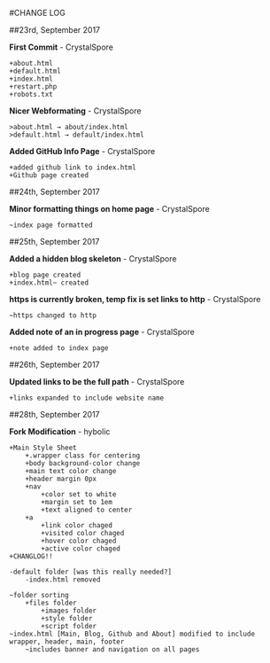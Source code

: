 #CHANGE LOG


##23rd, September 2017

**First Commit** - CrystalSpore
```
+about.html
+default.html
+index.html
+restart.php
+robots.txt
```
**Nicer Webformating** - CrystalSpore
```
>about.html → about/index.html
>default.html → default/index.html
```
**Added GitHub Info Page** - CrystalSpore
```
+added github link to index.html
+Github page created
```

##24th, September 2017

**Minor formatting things on home page** - CrystalSpore
```
~index page formatted
```

##25th, September 2017

**Added a hidden blog skeleton** - CrystalSpore
```
+blog page created
+index.html~ created
```
**https is currently broken, temp fix is set links to http** - CrystalSpore
```
~https changed to http
```
**Added note of an in progress page** - CrystalSpore
```
+note added to index page
```

##26th, September 2017

**Updated links to be the full path** - CrystalSpore
```
+links expanded to include website name
```

##28th, September 2017

**Fork Modification** - hybolic
```
+Main Style Sheet
    +.wrapper class for centering
    +body background-color change
    +main text color change
    +header margin 0px
    +nav
        +color set to white
        +margin set to 1em
        +text aligned to center
    +a
        +link color chaged
        +visited color chaged
        +hover color chaged
        +active color chaged
+CHANGLOG!!

-default folder [was this really needed?]
    -index.html removed

~folder sorting
    +files folder
        +images folder
        +style folder
		+script folder
~index.html [Main, Blog, Github and About] modified to include wrapper, header, main, footer
    ~includes banner and navigation on all pages
```